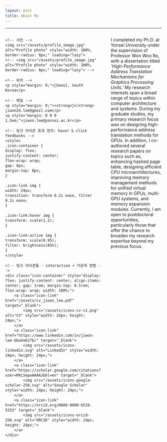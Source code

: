 ```yaml
---
layout: post
title: About Me
---
```


-----
<div style="display: flex; align-items: flex-start; gap: 2rem; flex-wrap: wrap;">

  <!-- Column 1: 사진, 위치, 메일, 링크들 -->
  <div style="flex: 0 0 200px; display: flex; flex-direction: column; align-items: flex-start; gap: 0.5rem;">

    <!-- 사진 -->
    <img src="/assets/profile_image.jpg" alt="Profile photo" style="width: 100%; border-radius: 8px;" loading="lazy">
    <!-- <img src="/assets/profile_image.jpg" alt="Profile photo" style="width: 100%; border-radius: 8px;" loading="lazy"> -->

    <!-- 위치 -->
    <p style="margin: 0;">📍Seoul, South Korea</p>

    <!-- 메일 -->
    <p style="margin: 0;"><strong>📧</strong> jiwon24.lee@gmail.com</p>
    <p style="margin: 0 0 0 1.5em;">jiwon.lee@yonsei.ac.kr</p>

    <!-- 링크 아이콘 효과 정의: hover & click feedbacks -->
    <style>
    .icon-container {
    display: flex;
    justify-content: center;
    flex-wrap: wrap;
    gap: 8px;
    margin-top: 8px;
    }

    .icon-link img {
    width: 24px;
    transition: transform 0.2s ease, filter 0.2s ease;
    }

    .icon-link:hover img {
    transform: scale(1.2);
    }

    .icon-link:active img {
    transform: scale(0.95);
    filter: brightness(85%);
    }
    </style>

    <!-- 링크 아이콘들 - interaction + 가운데 정렬 -->
    <div class="icon-container" style="display: flex; justify-content: center; align-items: center; gap: 1rem; margin-top: 0.5rem; flex-wrap: wrap; width: 100%;">
        <a class="icon-link" href="/assets/cv_jiwon_lee.pdf" target="_blank">
            <img src="/assets/icons-cv-v1.png" alt="CV" style="width: 24px; height: 24px;">
        </a>
        <a class="icon-link" href="https://www.linkedin.com/in/jiwon-lee-bba4a627b/" target="_blank">
            <img src="/assets/icons-linkedin.svg" alt="LinkedIn" style="width: 24px; height: 24px;">
        </a>
        <a class="icon-link" href="https://scholar.google.com/citations?user=MXL5epwAAAAJ&hl=en" target="_blank">
            <img src="/assets/icons-google-scholar-250.svg" alt="Google Scholar" style="width: 24px; height: 24px;">
        </a>
        <a class="icon-link" href="https://orcid.org/0009-0009-6529-5333" target="_blank">
            <img src="/assets/icons-orcid-256.svg" alt="ORCID" style="width: 24px; height: 24px;">
        </a>
    </div>
  </div>

  <!-- Column 2: 자기 소개 -->
  <div style="flex: 1;">
    <p>
      I completed my Ph.D. at Yonsei University under the supervision of Professor Won Woo Ro, with a dissertation titled
      <em>'High-Performance Address Translation Mechanisms for Graphics Processing Units.'</em>
      My research interests span a broad range of topics within computer architecture and systems.
      During my graduate studies, my primary research focus was on designing high-performance address translation methods for GPUs.
      In addition, I co-authored several research papers on topics such as, enhancing hashed page table, designing efficient CPU microarchitectures, improving memory management methods for unified virtual memory in GPUs, multi-GPU systems, and memory expansion modules.
      Currently, I am open to postdoctoral opportunities, particularly those that offer the chance to broaden my research expertise beyond my previous focus.
    </p>
  </div>

</div>
